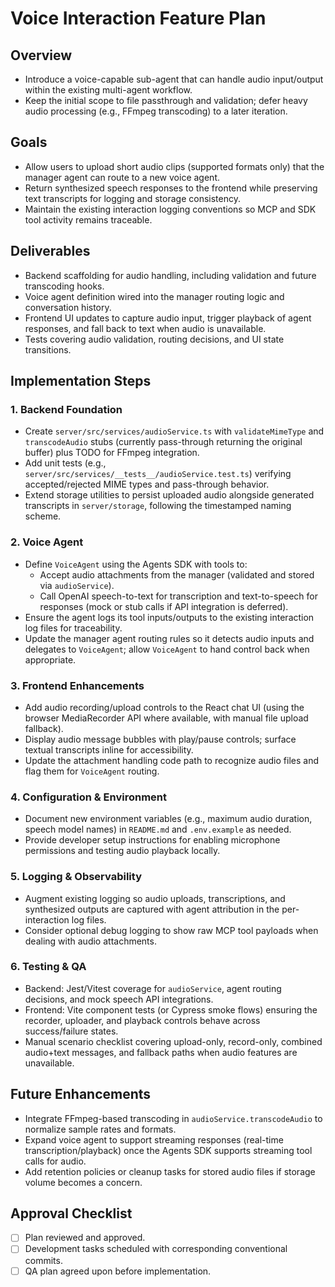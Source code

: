 # Voice Interaction Feature Plan

## Overview
- Introduce a voice-capable sub-agent that can handle audio input/output within the existing multi-agent workflow.
- Keep the initial scope to file passthrough and validation; defer heavy audio processing (e.g., FFmpeg transcoding) to a later iteration.

## Goals
- Allow users to upload short audio clips (supported formats only) that the manager agent can route to a new voice agent.
- Return synthesized speech responses to the frontend while preserving text transcripts for logging and storage consistency.
- Maintain the existing interaction logging conventions so MCP and SDK tool activity remains traceable.

## Deliverables
- Backend scaffolding for audio handling, including validation and future transcoding hooks.
- Voice agent definition wired into the manager routing logic and conversation history.
- Frontend UI updates to capture audio input, trigger playback of agent responses, and fall back to text when audio is unavailable.
- Tests covering audio validation, routing decisions, and UI state transitions.

## Implementation Steps

### 1. Backend Foundation
- Create `server/src/services/audioService.ts` with `validateMimeType` and `transcodeAudio` stubs (currently pass-through returning the original buffer) plus TODO for FFmpeg integration.
- Add unit tests (e.g., `server/src/services/__tests__/audioService.test.ts`) verifying accepted/rejected MIME types and pass-through behavior.
- Extend storage utilities to persist uploaded audio alongside generated transcripts in `server/storage`, following the timestamped naming scheme.

### 2. Voice Agent
- Define `VoiceAgent` using the Agents SDK with tools to:
  - Accept audio attachments from the manager (validated and stored via `audioService`).
  - Call OpenAI speech-to-text for transcription and text-to-speech for responses (mock or stub calls if API integration is deferred).
- Ensure the agent logs its tool inputs/outputs to the existing interaction log files for traceability.
- Update the manager agent routing rules so it detects audio inputs and delegates to `VoiceAgent`; allow `VoiceAgent` to hand control back when appropriate.

### 3. Frontend Enhancements
- Add audio recording/upload controls to the React chat UI (using the browser MediaRecorder API where available, with manual file upload fallback).
- Display audio message bubbles with play/pause controls; surface textual transcripts inline for accessibility.
- Update the attachment handling code path to recognize audio files and flag them for `VoiceAgent` routing.

### 4. Configuration & Environment
- Document new environment variables (e.g., maximum audio duration, speech model names) in `README.md` and `.env.example` as needed.
- Provide developer setup instructions for enabling microphone permissions and testing audio playback locally.

### 5. Logging & Observability
- Augment existing logging so audio uploads, transcriptions, and synthesized outputs are captured with agent attribution in the per-interaction log files.
- Consider optional debug logging to show raw MCP tool payloads when dealing with audio attachments.

### 6. Testing & QA
- Backend: Jest/Vitest coverage for `audioService`, agent routing decisions, and mock speech API integrations.
- Frontend: Vite component tests (or Cypress smoke flows) ensuring the recorder, uploader, and playback controls behave across success/failure states.
- Manual scenario checklist covering upload-only, record-only, combined audio+text messages, and fallback paths when audio features are unavailable.

## Future Enhancements
- Integrate FFmpeg-based transcoding in `audioService.transcodeAudio` to normalize sample rates and formats.
- Expand voice agent to support streaming responses (real-time transcription/playback) once the Agents SDK supports streaming tool calls for audio.
- Add retention policies or cleanup tasks for stored audio files if storage volume becomes a concern.

## Approval Checklist
- [ ] Plan reviewed and approved.
- [ ] Development tasks scheduled with corresponding conventional commits.
- [ ] QA plan agreed upon before implementation.
